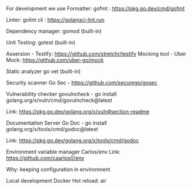 For development we use
Formatter:
gofmt : https://pkg.go.dev/cmd/gofmt

Linter:
golint cli : https://golangci-lint.run

Dependency manager:
gomod (built-in)

Unit Testing:
gotest (built-in)

Assersion - Testify: https://github.com/stretchr/testify Mocking tool - Uber Mock: https://github.com/uber-go/mock

Static analyzer
go vet (built-in)

Security scanner
Go Sec - https://github.com/securego/gosec

Vulnerability checker
govulncheck - go install golang.org/x/vuln/cmd/govulncheck@latest

Link: https://pkg.go.dev/golang.org/x/vuln#section-readme

Documentation Server
Go Doc - go install golang.org/x/tools/cmd/godoc@latest

Link: https://pkg.go.dev/golang.org/x/tools/cmd/godoc

Environment variable manager
Carlos/env Link: https://github.com/caarlos0/env

Why: keeping configuration in environment

Local development
Docker Hot reload: air
